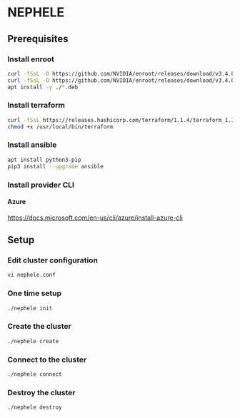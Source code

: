 # NEPHELE

## Prerequisites

### Install enroot
```bash
curl -fSsL -O https://github.com/NVIDIA/enroot/releases/download/v3.4.0/enroot_3.4.0-1_amd64.deb
curl -fSsL -O https://github.com/NVIDIA/enroot/releases/download/v3.4.0/enroot+caps_3.4.0-1_amd64.deb
apt install -y ./*.deb
```

### Install terraform
```bash
curl -fSsL https://releases.hashicorp.com/terraform/1.1.4/terraform_1.1.4_windows_amd64.zip | zcat > /usr/local/bin/terraform
chmod +x /usr/local/bin/terraform
```

### Install ansible
```bash
apt install python3-pip
pip3 install --upgrade ansible
```

### Install provider CLI
#### Azure
https://docs.microsoft.com/en-us/cli/azure/install-azure-cli


## Setup

### Edit cluster configuration
```bash
vi nephele.conf
```

### One time setup
```bash
./nephele init
```

### Create the cluster
```bash
./nephele create
```

### Connect to the cluster
```bash
./nephele connect
```

### Destroy the cluster
```bash
./nephele destroy
```

